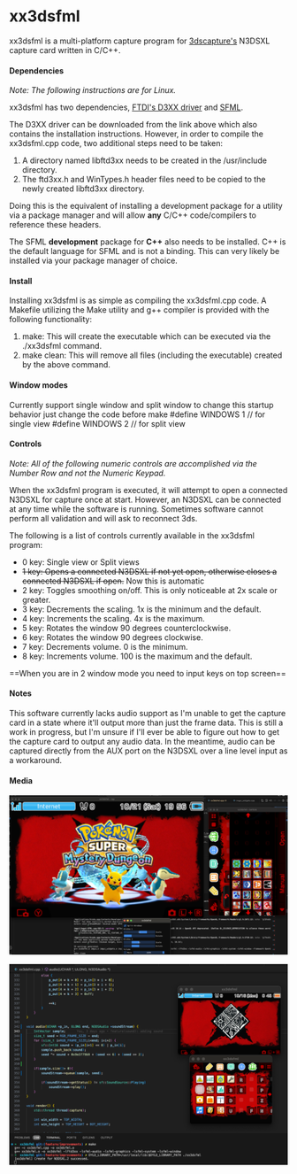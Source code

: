 # **xx3dsfml**

xx3dsfml is a multi-platform capture program for [3dscapture's](https://3dscapture.com/) N3DSXL capture card written in C/C++.

#### Dependencies

*Note: The following instructions are for Linux.*

xx3dsfml has two dependencies, [FTDI's D3XX driver](https://ftdichip.com/drivers/d3xx-drivers/) and [SFML](https://www.sfml-dev.org/).

The D3XX driver can be downloaded from the link above which also contains the installation instructions. However, in order to compile the xx3dsfml.cpp code, two additional steps need to be taken:

1. A directory named libftd3xx needs to be created in the /usr/include directory.
2. The ftd3xx.h and WinTypes.h header files need to be copied to the newly created libftd3xx directory.

Doing this is the equivalent of installing a development package for a utility via a package manager and will allow **any** C/C++ code/compilers to reference these headers.

The SFML **development** package for **C++** also needs to be installed. C++ is the default language for SFML and is not a binding. This can very likely be installed via your package manager of choice.

#### Install

Installing xx3dsfml is as simple as compiling the xx3dsfml.cpp code. A Makefile utilizing the Make utility and g++ compiler is provided with the following functionality:

1. make:	This will create the executable which can be executed via the ./xx3dsfml command.
2. make clean:	This will remove all files (including the executable) created by the above command.

#### Window modes

Currently support single window and split window to change this startup behavior just change the code before make
#define WINDOWS 1 // for single view
#define WINDOWS 2 // for split view

#### Controls

*Note: All of the following numeric controls are accomplished via the Number Row and not the Numeric Keypad.*

When the xx3dsfml program is executed, it will attempt to open a connected N3DSXL for capture once at start. However, an N3DSXL can be connected at any time while the software is running. Sometimes software cannot perform all validation and will ask to reconnect 3ds.

The following is a list of controls currently available in the xx3dsfml program:

- 0 key: Single view or Split views
- ~~1 key: Opens a connected N3DSXL if not yet open, otherwise closes a connected N3DSXL if open.~~ Now this is automatic
- 2 key: Toggles smoothing on/off. This is only noticeable at 2x scale or greater.
- 3 key: Decrements the scaling. 1x is the minimum and the default.
- 4 key: Increments the scaling. 4x is the maximum.
- 5 key: Rotates the window 90 degrees counterclockwise.
- 6 key: Rotates the window 90 degrees clockwise.
- 7 key: Decrements volume. 0 is the minimum.
- 8 key: Increments volume. 100 is the maximum and the default.

==When you are in 2 window mode you need to input keys on top screen==

#### Notes

This software currently lacks audio support as I'm unable to get the capture card in a state where it'll output more than just the frame data. This is still a work in progress, but I'm unsure if I'll ever be able to figure out how to get the capture card to output any audio data. In the meantime, audio can be captured directly from the AUX port on the N3DSXL over a line level input as a workaround.

#### Media

![xx3dsfml](xx3dsfml.png "xx3dsfml")

![xx3dsfml2](xx3dsfml2.png "xx3dsfml2")
